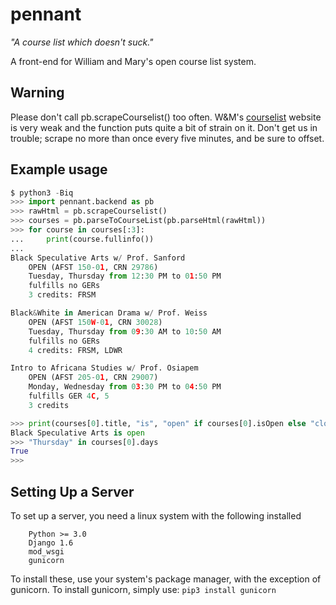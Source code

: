 pennant
=======

_"A course list which doesn't suck."_

A front-end for William and Mary's open course list system.

## Warning
Please don't call pb.scrapeCourselist() too often. W&M's [courselist][] website
is very weak and the function puts quite a bit of strain on it. Don't get us in
trouble; scrape no more than once every five minutes, and be sure to offset.

[courselist]: https://courselist.wm.edu/

## Example usage

```python
$ python3 -Biq
>>> import pennant.backend as pb
>>> rawHtml = pb.scrapeCourselist()
>>> courses = pb.parseToCourseList(pb.parseHtml(rawHtml))
>>> for course in courses[:3]:
...     print(course.fullinfo())
...
Black Speculative Arts w/ Prof. Sanford
    OPEN (AFST 150-01, CRN 29786)
    Tuesday, Thursday from 12:30 PM to 01:50 PM
    fulfills no GERs
    3 credits: FRSM

Black&White in American Drama w/ Prof. Weiss
    OPEN (AFST 150W-01, CRN 30028)
    Tuesday, Thursday from 09:30 AM to 10:50 AM
    fulfills no GERs
    4 credits: FRSM, LDWR

Intro to Africana Studies w/ Prof. Osiapem
    OPEN (AFST 205-01, CRN 29007)
    Monday, Wednesday from 03:30 PM to 04:50 PM
    fulfills GER 4C, 5
    3 credits

>>> print(courses[0].title, "is", "open" if courses[0].isOpen else "closed")
Black Speculative Arts is open
>>> "Thursday" in courses[0].days
True
>>>

```

## Setting Up a Server

To set up a server, you need a linux system with the following installed
```
    Python >= 3.0
    Django 1.6
    mod_wsgi
    gunicorn
```
To install these, use your system's package manager, with the exception of gunicorn. To install gunicorn, simply use:
    ```
    pip3 install gunicorn
    ```
